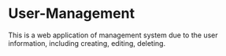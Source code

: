 # User-Management
This is a  web application of management system due to the user information, including creating, editing, deleting. 
